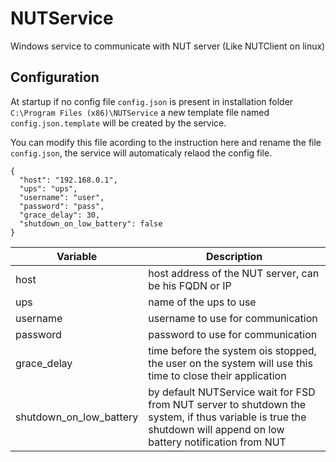 # NUTService
Windows service to communicate with NUT server (Like NUTClient on linux)

## Configuration
At startup if no config file `config.json` is present in installation folder `C:\Program Files (x86)\NUTService` a new template file named `config.json.template` will be created by the service.

You can modify this file acording to the instruction here and rename the file `config.json`, the service will automaticaly relaod the config file.

```
{
  "host": "192.168.0.1",  
  "ups": "ups",
  "username": "user",
  "password": "pass",
  "grace_delay": 30,
  "shutdown_on_low_battery": false
}
```

| Variable | Description |
|---|---|
| host | host address of the NUT server, can be his FQDN or IP |
| ups | name of the ups to use |
| username | username to use for communication |
| password | password to use for communication |
| grace_delay | time before the system ois stopped, the user on the system will use this time to close their application |
| shutdown_on_low_battery | by default NUTService wait for FSD from NUT server to shutdown the system, if thus variable is true the shutdown will append on low battery notification from NUT |
